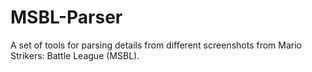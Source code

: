 # MSBL-Parser
A set of tools for parsing details from different screenshots from Mario Strikers: Battle League (MSBL).
